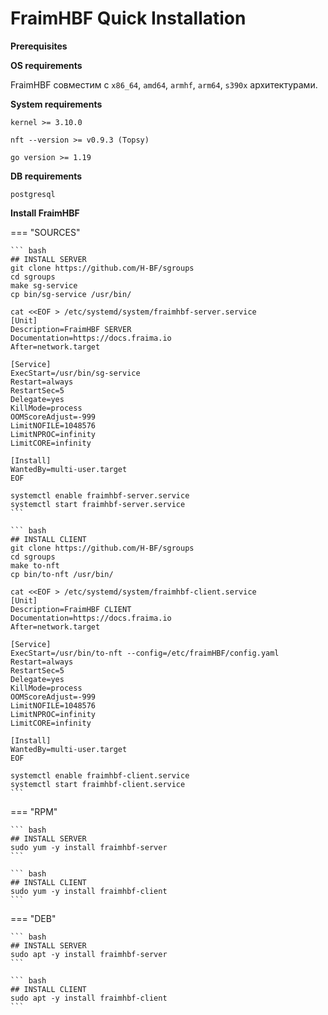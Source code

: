 FraimHBF Quick Installation
===========================

**Prerequisites**

**OS requirements**

FraimHBF совместим с  `x86_64`, `amd64`, `armhf`, `arm64`,  `s390x` архитектурами.

**System requirements**

`kernel >= 3.10.0`

`nft --version >= v0.9.3 (Topsy)`

`go version >= 1.19`

**DB requirements**

`postgresql`

**Install FraimHBF**

=== "SOURCES"

    ``` bash
    ## INSTALL SERVER
    git clone https://github.com/H-BF/sgroups
    cd sgroups
    make sg-service
    cp bin/sg-service /usr/bin/

    cat <<EOF > /etc/systemd/system/fraimhbf-server.service
    [Unit]
    Description=FraimHBF SERVER
    Documentation=https://docs.fraima.io
    After=network.target

    [Service]
    ExecStart=/usr/bin/sg-service
    Restart=always
    RestartSec=5
    Delegate=yes
    KillMode=process
    OOMScoreAdjust=-999
    LimitNOFILE=1048576
    LimitNPROC=infinity
    LimitCORE=infinity

    [Install]
    WantedBy=multi-user.target
    EOF

    systemctl enable fraimhbf-server.service
    systemctl start fraimhbf-server.service
    ```

    ``` bash
    ## INSTALL CLIENT
    git clone https://github.com/H-BF/sgroups
    cd sgroups
    make to-nft
    cp bin/to-nft /usr/bin/

    cat <<EOF > /etc/systemd/system/fraimhbf-client.service
    [Unit]
    Description=FraimHBF CLIENT
    Documentation=https://docs.fraima.io
    After=network.target

    [Service]
    ExecStart=/usr/bin/to-nft --config=/etc/fraimHBF/config.yaml
    Restart=always
    RestartSec=5
    Delegate=yes
    KillMode=process
    OOMScoreAdjust=-999
    LimitNOFILE=1048576
    LimitNPROC=infinity
    LimitCORE=infinity

    [Install]
    WantedBy=multi-user.target
    EOF

    systemctl enable fraimhbf-client.service
    systemctl start fraimhbf-client.service
    ```

=== "RPM"

    ``` bash
    ## INSTALL SERVER
    sudo yum -y install fraimhbf-server
    ```

    ``` bash
    ## INSTALL CLIENT
    sudo yum -y install fraimhbf-client
    ```

=== "DEB"

    ``` bash
    ## INSTALL SERVER
    sudo apt -y install fraimhbf-server
    ```

    ``` bash
    ## INSTALL CLIENT
    sudo apt -y install fraimhbf-client
    ```

